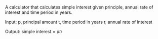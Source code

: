 A calculator that calculates simple interest given principle, annual rate of interest and time period in years.

Input:
  p, principal amount
  t, time period in years
  r, annual rate of interest

Output:
  simple interest = p*t*r
